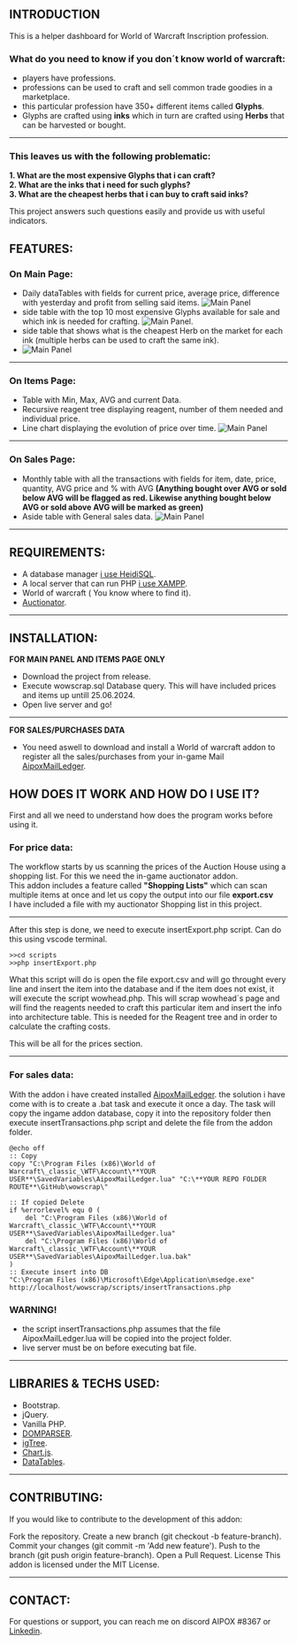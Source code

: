 ## INTRODUCTION

This is a helper dashboard for World of Warcraft Inscription profession. 

### What do you need to know if you don´t know world of warcraft:
* players have professions.
* professions can be used to craft and sell common trade goodies in a marketplace.
* this particular profession have 350+ different items  called **Glyphs**.
* Glyphs are crafted using **inks** which in turn are crafted using **Herbs** that can be harvested or bought.

___

### This leaves us with the following problematic:

**1. What are the most expensive Glyphs that i can craft?**  
**2. What are the inks that i need for such glyphs?**  
**3. What are the cheapest herbs that i can buy to craft said inks?**  

This project answers such questions easily and provide us with useful indicators.

## FEATURES:

### On Main Page:
* Daily dataTables with fields for current price, average price, difference with yesterday and profit from selling said items.
![Main Panel](assets/screenshots/mainTable.png)
* side table with the top 10 most expensive Glyphs available for sale and which ink is needed for crafting.
![Main Panel](assets/screenshots/top10.png).
* side table that shows what is the cheapest Herb on the market for each ink (multiple herbs can be used to craft the same ink).
* ![Main Panel](assets/screenshots/inkHerbs.png)
___

### On Items Page:
* Table with Min, Max, AVG and current Data.
* Recursive reagent tree displaying reagent, number of them  needed and individual price.
* Line chart displaying the evolution of price over time.
 ![Main Panel](assets/screenshots/itemsPage.png)
___

### On Sales Page:
* Monthly table with all the transactions with fields for item, date, price, quantity, AVG price and % with AVG **(Anything bought over AVG or sold below AVG will be flagged as red. Likewise anything bought below AVG or sold above AVG will be marked as green)**
* Aside table with General sales data.
![Main Panel](assets/screenshots/salesPage.png)
___

## REQUIREMENTS:
* A database manager [i use HeidiSQL](https://www.heidisql.com/download.php).
* A local server that can run PHP [i use XAMPP](https://www.apachefriends.org/es/index.html).
* World of warcraft ( You know where to find it).
* [Auctionator](https://www.curseforge.com/wow/addons/auctionator).
___
## INSTALLATION:
 **FOR MAIN PANEL AND ITEMS PAGE ONLY**
* Download the project  from release.
* Execute wowscrap.sql Database query. This will have included prices and items up untill 25.06.2024.
* Open live server and go!
___
**FOR SALES/PURCHASES DATA**
* You need aswell to download and install a World of warcraft addon to register all the sales/purchases from your in-game Mail  [AipoxMailLedger](https://github.com/Aperezortega/wowMailLedger).

## HOW DOES IT WORK AND HOW DO I USE IT?

First and all we need to understand how does the program works before using it.

### For price data:
The workflow starts by us scanning the prices of the  Auction House using a shopping list. For this we need the in-game auctionator addon.  
This addon includes a feature called **"Shopping Lists"** which can scan multiple items at once and let us copy the output into our file **export.csv**  
I have included a file with my auctionator Shopping list in this project.
___

After this step is done, we need to execute insertExport.php script. Can do this using vscode terminal.
~~~~~
>>cd scripts
>>php insertExport.php
~~~~~

What this script will do is open the file export.csv and will go throught every line and insert the item into the database and if the item does not exist, it will execute the script wowhead.php.  This will scrap wowhead´s page and will find the reagents needed to craft this particular item and insert the info into architecture table. This is needed for the Reagent tree and in order to calculate the crafting costs.

This will be all for the prices section.
___

### For sales data:
With the addon i have created installed [AipoxMailLedger](https://github.com/Aperezortega/wowMailLedger). the solution i have come with is to create a .bat task and execute it once a day. The task will copy the ingame addon database, copy it into the repository folder then execute insertTransactions.php script and delete the file from the addon folder.

~~~~
@echo off
:: Copy
copy "C:\Program Files (x86)\World of Warcraft\_classic_\WTF\Account\**YOUR USER**\SavedVariables\AipoxMailLedger.lua" "C:\**YOUR REPO FOLDER ROUTE**\GitHub\wowscrap\"

:: If copied Delete
if %errorlevel% equ 0 (
    del "C:\Program Files (x86)\World of Warcraft\_classic_\WTF\Account\**YOUR USER**\SavedVariables\AipoxMailLedger.lua"
    del "C:\Program Files (x86)\World of Warcraft\_classic_\WTF\Account\**YOUR USER**\SavedVariables\AipoxMailLedger.lua.bak"
)
:: Execute insert into DB
"C:\Program Files (x86)\Microsoft\Edge\Application\msedge.exe" http://localhost/wowscrap/scripts/insertTransactions.php

~~~~

### WARNING! 
* the script insertTransactions.php assumes that the  file AipoxMailLedger.lua will be copied into the project folder. 
* live server must be on before executing bat file.
___

## LIBRARIES & TECHS USED:
* Bootstrap.
* jQuery.
* Vanilla PHP.
* [DOMPARSER](https://simplehtmldom.sourceforge.io/docs/1.9/index.html).
* [igTree](https://www.igniteui.com/help/igtree-overview).
* [Chart.js](https://www.chartjs.org/).
* [DataTables](https://datatables.net/).
___
## CONTRIBUTING:
If you would like to contribute to the development of this addon:

Fork the repository. Create a new branch (git checkout -b feature-branch). Commit your changes (git commit -m 'Add new feature'). Push to the branch (git push origin feature-branch). Open a Pull Request. License This addon is licensed under the MIT License.
___
## CONTACT:
For questions or support, you can reach me on discord AIPOX #8367 or [Linkedin](https://www.linkedin.com/in/albertoperezortega/).

